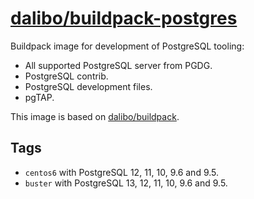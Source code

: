 # [dalibo/buildpack-postgres](https://hub.docker.com/r/dalibo/buildpack-postgres)

Buildpack image for development of PostgreSQL tooling:

- All supported PostgreSQL server from PGDG.
- PostgreSQL contrib.
- PostgreSQL development files.
- pgTAP.

This image is based on
[dalibo/buildpack](https://hub.docker/com/r/dalibo/buildpack).


## Tags

- `centos6` with PostgreSQL 12, 11, 10, 9.6 and 9.5.
- `buster` with PostgreSQL 13, 12, 11, 10, 9.6 and 9.5.
